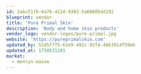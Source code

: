 ```yaml
---
id: 2abc51f6-6a78-412d-9383-5a60805dd192
blueprint: vendor
title: 'Pure Primal Skin'
description: 'Body and home skin products'
vendor_logo: vendor-logos/pure-primal.jpg
website: 'https://pureprimalskin.com'
updated_by: 51d5f7f5-63e9-492c-92f4-4863914f59eb
updated_at: 1750531101
market:
  - menlyn-maine
---
```

